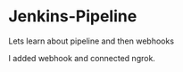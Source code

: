 # Jenkins-Pipeline
Lets learn about pipeline and then webhooks

I added webhook and connected ngrok.
